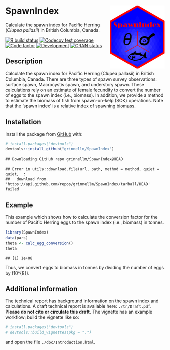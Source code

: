 
<!-- README.md is generated from README.Rmd. Please edit that file -->

# SpawnIndex <img src='man/sticker/sticker.png' align="right" height="200"/>

Calculate the spawn index for Pacific Herring (*Clupea pallasii*) in
British Columbia, Canada.

<!-- badges: start -->

[![R build
status](https://github.com/grinnellm/SpawnIndex/workflows/R-CMD-check/badge.svg)](https://github.com/grinnellm/SpawnIndex/actions)
[![Codecov test
coverage](https://codecov.io/gh/grinnellm/SpawnIndex/branch/master/graph/badge.svg)](https://codecov.io/gh/grinnellm/SpawnIndex)
[![Code
factor](https://github.com/grinnellm/SpawnIndex/workflows/lint/badge.svg)](https://github.com/grinnellm/SpawnIndex/actions)
[![Development](https://img.shields.io/badge/Package%20version-0.2.0-orange.svg?style=flat-square)](commits/master)
[![CRAN
status](https://www.r-pkg.org/badges/version/SpawnIndex)](https://CRAN.R-project.org/package=SpawnIndex)
<!-- badges: end -->

## Description

Calculate the spawn index for Pacific Herring (Clupea pallasii) in
British Columbia, Canada. There are three types of spawn survey
observations: surface spawn, Macrocystis spawn, and understory spawn.
These calculations rely on an estimate of female fecundity to convert
the number of eggs to the spawn index (i.e., biomass). In addition, we
provide a method to estimate the biomass of fish from spawn-on-kelp
(SOK) operations. Note that the ‘spawn index’ is a relative index of
spawning biomass.

## Installation

Install the package from [GitHub](https://github.com/) with:

``` r
# install.packages("devtools")
devtools::install_github("grinnellm/SpawnIndex")
```

    ## Downloading GitHub repo grinnellm/SpawnIndex@HEAD

    ## Error in utils::download.file(url, path, method = method, quiet = quiet,  : 
    ##   download from 'https://api.github.com/repos/grinnellm/SpawnIndex/tarball/HEAD' failed

## Example

This example which shows how to calculate the conversion factor for the
number of Pacific Herring eggs to the spawn index (i.e., biomass) in
tonnes.

``` r
library(SpawnIndex)
data(pars)
theta <- calc_egg_conversion()
theta
```

    ## [1] 1e+08

Thus, we convert eggs to biomass in tonnes by dividing the number of
eggs by \(10^{8}\).

## Additional information

The technical report has background information on the spawn index and
calculations. A draft technical report is available here:
`./tr/Draft.pdf`. **Please do not cite or circulate this draft.** The
vignette has an example workflow; build the vignette like so:

``` r
# install.packages("devtools")
# devtools::build_vignettes(pkg = ".")
```

and open the file `./doc/Introduction.html`.
